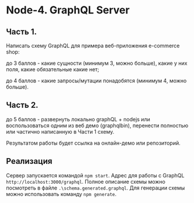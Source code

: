 # Node-4. GraphQL Server

## Часть 1.

Написать схему GraphQL для примера веб-приложения e-commerce shop:

до 3 баллов - какие сущности (минимум 3, можно больше), какие у них поля, какие обязательные какие нет;

до 4 баллов - какие запросы/мутации понадобятся (минимум 4, можно больше).

## Часть 2.

до 5 баллов - развернуть локально graphQL + nodejs или воспользоваться одним из веб демо (graphqlbin), перенести полностью или частично написанную в Части 1 схему.

Результатом работы будет ссылка на онлайн-демо или репозиторий.

## Реализация

Сервер запускается командой `npm start`. Адрес для работы с GraphQL `http://localhost:3000/graphql`. Полное описание схемы можно посмотреть в файле `.\schema.generated.graphql`. Для генерации схемы можно использовать команду `npm generate`.

